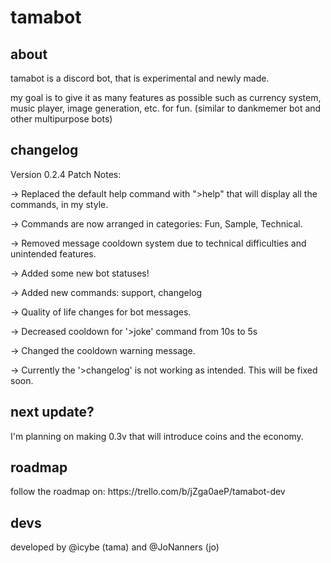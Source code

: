# tamabot

<h2> about </h2>
tamabot is a discord bot, that is experimental and newly made.

my goal is to give it as many features as possible such as currency system, music player, image generation, etc. for fun.
(similar to dankmemer bot and other multipurpose bots)

<h2> changelog </h2>
Version 0.2.4 Patch Notes:


-> Replaced the default help command with ">help" that will display all the commands, in my style.

-> Commands are now arranged in categories: Fun, Sample, Technical.

-> Removed message cooldown system due to technical difficulties and unintended features.

-> Added some new bot statuses!

-> Added new commands: support, changelog

-> Quality of life changes for bot messages.

-> Decreased cooldown for '>joke' command from 10s to 5s

-> Changed the cooldown warning message.

-> Currently the '>changelog' is not working as intended. This will be fixed soon.

<h2> next update? </h2>
I'm planning on making 0.3v that will introduce coins and the economy.

<h2> roadmap </h2>
follow the roadmap on: https://trello.com/b/jZga0aeP/tamabot-dev

<h2> devs </h2>
developed by @icybe (tama) and @JoNanners (jo)
